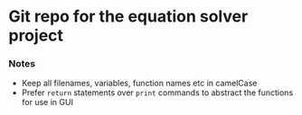 # Git repo for the equation solver project
### Notes
- Keep all filenames, variables, function names etc in camelCase
- Prefer `return` statements over `print` commands to abstract the functions for use in GUI

